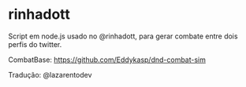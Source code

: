 # rinhadott
Script em node.js usado no @rinhadott, para gerar combate entre dois perfis do twitter.

CombatBase: https://github.com/Eddykasp/dnd-combat-sim

Tradução: @lazarentodev
